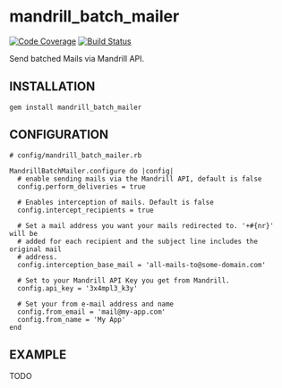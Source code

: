 # mandrill_batch_mailer

[![Code Coverage](https://coveralls.io/repos/schasse/mandrill_batch_mailer/badge.png?branch=master)](https://coveralls.io/r/schasse/mandrill_batch_mailer)
[![Build Status](https://travis-ci.org/schasse/mandrill_batch_mailer.png?branch=master)](https://travis-ci.org/schasse/mandrill_batch_mailer)


Send batched Mails via Mandrill API.

## INSTALLATION

    gem install mandrill_batch_mailer

## CONFIGURATION

    # config/mandrill_batch_mailer.rb

    MandrillBatchMailer.configure do |config|
      # enable sending mails via the Mandrill API, default is false
      config.perform_deliveries = true

      # Enables interception of mails. Default is false
      config.intercept_recipients = true

      # Set a mail address you want your mails redirected to. '+#{nr}' will be
      # added for each recipient and the subject line includes the original mail
      # address.
      config.interception_base_mail = 'all-mails-to@some-domain.com'

      # Set to your Mandrill API Key you get from Mandrill.
      config.api_key = '3x4mpl3_k3y'

      # Set your from e-mail address and name
      config.from_email = 'mail@my-app.com'
      config.from_name = 'My App'
    end


## EXAMPLE

  TODO
